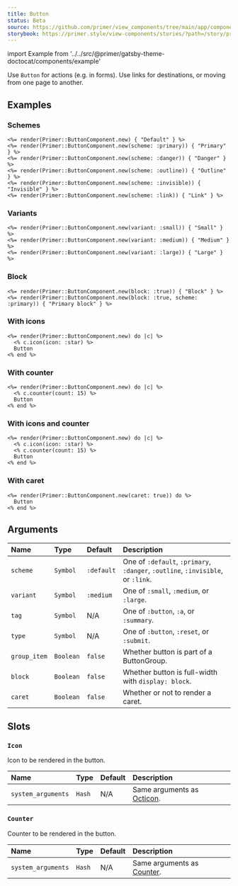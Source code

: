 ```yaml
---
title: Button
status: Beta
source: https://github.com/primer/view_components/tree/main/app/components/primer/button_component.rb
storybook: https://primer.style/view-components/stories/?path=/story/primer-button-component
---
```


import Example from '../../src/@primer/gatsby-theme-doctocat/components/example'

<!-- Warning: AUTO-GENERATED file, do not edit. Add code comments to your Ruby instead <3 -->

Use `Button` for actions (e.g. in forms). Use links for destinations, or moving from one page to another.

## Examples

### Schemes

<Example src="<button type='button' class='btn'>    Default  </button><button type='button' class='btn-primary btn'>    Primary  </button><button type='button' class='btn-danger btn'>    Danger  </button><button type='button' class='btn-outline btn'>    Outline  </button><button type='button' class='btn-invisible btn'>    Invisible  </button><button type='button' class='btn-link'>    Link  </button>" />

```erb
<%= render(Primer::ButtonComponent.new) { "Default" } %>
<%= render(Primer::ButtonComponent.new(scheme: :primary)) { "Primary" } %>
<%= render(Primer::ButtonComponent.new(scheme: :danger)) { "Danger" } %>
<%= render(Primer::ButtonComponent.new(scheme: :outline)) { "Outline" } %>
<%= render(Primer::ButtonComponent.new(scheme: :invisible)) { "Invisible" } %>
<%= render(Primer::ButtonComponent.new(scheme: :link)) { "Link" } %>
```

### Variants

<Example src="<button type='button' class='btn-sm btn'>    Small  </button><button type='button' class='btn'>    Medium  </button><button type='button' class='btn-large btn'>    Large  </button>" />

```erb
<%= render(Primer::ButtonComponent.new(variant: :small)) { "Small" } %>
<%= render(Primer::ButtonComponent.new(variant: :medium)) { "Medium" } %>
<%= render(Primer::ButtonComponent.new(variant: :large)) { "Large" } %>
```

### Block

<Example src="<button type='button' class='btn btn-block'>    Block  </button><button type='button' class='btn-primary btn btn-block'>    Primary block  </button>" />

```erb
<%= render(Primer::ButtonComponent.new(block: :true)) { "Block" } %>
<%= render(Primer::ButtonComponent.new(block: :true, scheme: :primary)) { "Primary block" } %>
```

### With icons

<Example src="<button type='button' class='btn'>  <svg class='octicon octicon-star' height='16' viewBox='0 0 16 16' version='1.1' width='16' aria-hidden='true'><path fill-rule='evenodd' d='M8 .25a.75.75 0 01.673.418l1.882 3.815 4.21.612a.75.75 0 01.416 1.279l-3.046 2.97.719 4.192a.75.75 0 01-1.088.791L8 12.347l-3.766 1.98a.75.75 0 01-1.088-.79l.72-4.194L.818 6.374a.75.75 0 01.416-1.28l4.21-.611L7.327.668A.75.75 0 018 .25zm0 2.445L6.615 5.5a.75.75 0 01-.564.41l-3.097.45 2.24 2.184a.75.75 0 01.216.664l-.528 3.084 2.769-1.456a.75.75 0 01.698 0l2.77 1.456-.53-3.084a.75.75 0 01.216-.664l2.24-2.183-3.096-.45a.75.75 0 01-.564-.41L8 2.694v.001z'></path></svg>    Button  </button>" />

```erb
<%= render(Primer::ButtonComponent.new) do |c| %>
  <% c.icon(icon: :star) %>
  Button
<% end %>
```

### With counter

<Example src="<button type='button' class='btn'>      Button  <span title='15' class='Counter'>15</span></button>" />

```erb
<%= render(Primer::ButtonComponent.new) do |c| %>
  <% c.counter(count: 15) %>
  Button
<% end %>
```

### With icons and counter

<Example src="<button type='button' class='btn'>  <svg class='octicon octicon-star' height='16' viewBox='0 0 16 16' version='1.1' width='16' aria-hidden='true'><path fill-rule='evenodd' d='M8 .25a.75.75 0 01.673.418l1.882 3.815 4.21.612a.75.75 0 01.416 1.279l-3.046 2.97.719 4.192a.75.75 0 01-1.088.791L8 12.347l-3.766 1.98a.75.75 0 01-1.088-.79l.72-4.194L.818 6.374a.75.75 0 01.416-1.28l4.21-.611L7.327.668A.75.75 0 018 .25zm0 2.445L6.615 5.5a.75.75 0 01-.564.41l-3.097.45 2.24 2.184a.75.75 0 01.216.664l-.528 3.084 2.769-1.456a.75.75 0 01.698 0l2.77 1.456-.53-3.084a.75.75 0 01.216-.664l2.24-2.183-3.096-.45a.75.75 0 01-.564-.41L8 2.694v.001z'></path></svg>    Button  <span title='15' class='Counter'>15</span></button>" />

```erb
<%= render(Primer::ButtonComponent.new) do |c| %>
  <% c.icon(icon: :star) %>
  <% c.counter(count: 15) %>
  Button
<% end %>
```

### With caret

<Example src="<button type='button' class='btn'>      Button      <svg class='octicon octicon-triangle-down' height='16' viewBox='0 0 16 16' version='1.1' width='16' aria-hidden='true'><path d='M4.427 7.427l3.396 3.396a.25.25 0 00.354 0l3.396-3.396A.25.25 0 0011.396 7H4.604a.25.25 0 00-.177.427z'></path></svg></button>" />

```erb
<%= render(Primer::ButtonComponent.new(caret: true)) do %>
  Button
<% end %>
```

## Arguments

| Name | Type | Default | Description |
| :- | :- | :- | :- |
| `scheme` | `Symbol` | `:default` | One of `:default`, `:primary`, `:danger`, `:outline`, `:invisible`, or `:link`. |
| `variant` | `Symbol` | `:medium` | One of `:small`, `:medium`, or `:large`. |
| `tag` | `Symbol` | N/A | One of `:button`, `:a`, or `:summary`. |
| `type` | `Symbol` | N/A | One of `:button`, `:reset`, or `:submit`. |
| `group_item` | `Boolean` | `false` | Whether button is part of a ButtonGroup. |
| `block` | `Boolean` | `false` | Whether button is full-width with `display: block`. |
| `caret` | `Boolean` | `false` | Whether or not to render a caret. |

## Slots

### `Icon`

Icon to be rendered in the button.

| Name | Type | Default | Description |
| :- | :- | :- | :- |
| `system_arguments` | `Hash` | N/A | Same arguments as [Octicon](/components/octicon). |

### `Counter`

Counter to be rendered in the button.

| Name | Type | Default | Description |
| :- | :- | :- | :- |
| `system_arguments` | `Hash` | N/A | Same arguments as [Counter](/components/counter). |
